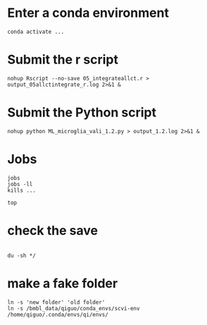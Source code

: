 # Enter a conda environment

```{r}
conda activate ...
```


# Submit the r script

```{r}
nohup Rscript --no-save 05_integrateallct.r > output_05allctintegrate_r.log 2>&1 &
```

# Submit the Python script

```{r}
nohup python ML_microglia_vali_1.2.py > output_1.2.log 2>&1 &
```

# Jobs

```{r}
jobs
jobs -ll
kills ...

top
```

# check the save

```{r}

du -sh */
```

# make a fake folder

```{r}
ln -s 'new folder' 'old folder'
ln -s /bmbl_data/qiguo/conda_envs/scvi-env /home/qiguo/.conda/envs/qi/envs/
```
